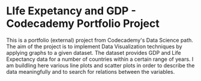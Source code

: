 # LIfe Expetancy and GDP - Codecademy Portfolio Project

This is a portfolio (external) project from Codecademy's Data Science path. The aim of the project is to implement Data Visualization techniques by applying graphs to a given dataset. The dataset provides GDP and Life Expectancy data for a number of countries within a certain range of years. I am buildling here various line plots and scatter plots in order to describe the data meaningfully and to search for relations between the variables.
